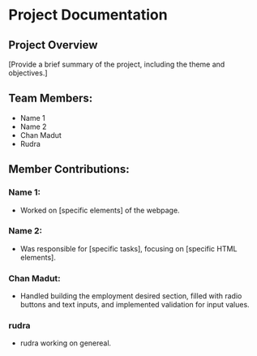 # Project Documentation

## Project Overview

[Provide a brief summary of the project, including the theme and objectives.]

## Team Members:

-   Name 1
-   Name 2
-   Chan Madut
-   Rudra

## Member Contributions:

### Name 1:

-   Worked on [specific elements] of the webpage.

### Name 2:

-   Was responsible for [specific tasks], focusing on [specific HTML elements].

### Chan Madut:

-   Handled building the employment desired section, filled with radio buttons and text inputs, and implemented validation for input values.

### rudra

-   rudra working on genereal.
